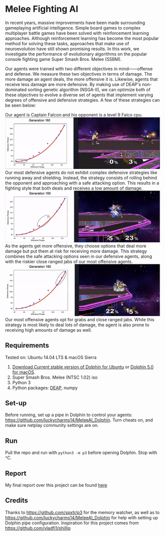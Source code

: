 # Melee Fighting AI
In recent years, massive improvements
have been made surrounding gameplaying
artificial intelligence. Simple
board games to complex multiplayer
battle games have been
solved with reinforcement learning approaches.
Although reinforcement
learning has become the most popular
method for solving these tasks, approaches
that make use of neuroevolution
have still shown promising results.
In this work, we investigate the performance
of evolutionary algorithms on
the popular console fighting game Super
Smash Bros. Melee (SSBM).

Our agents were trained with two different objectives in mind——offense and defense. We measure these two objectives in terms of damage. The more damage an agent deals, the more offensive it is. Likewise, agents that receive less damage are more defensive. By making use of DEAP's non-dominated sorting genetic algorithm (NSGA-II), we can optimize both of these objectives to evolve a diverse set of agents that implement varying degrees of offensive and defensive strategies. A few of these strategies can be seen below:

Our agent is Captain Falcon and his opponent is a level 9 Falco cpu.
![](defense.gif) Our most defensive agents do not exhibit complex defensive strategies like running away and shielding. Instead, the strategy consists of rolling behind the opponent and approaching with a safe attacking option. This results in a fighting style that both deals and receives a low amount of damage.
![](hybrid.gif) As the agents get more offensive, they choose options that deal more damage but put them at risk for receiving more damage. This strategy combines the safe attacking options seen in our defensive agents, along with the riskier close ranged jabs of our most offensive agents.
![](offense.gif) Our most offensive agents opt for grabs and close ranged jabs. While this strategy is most likely to deal lots of damage, the agent is also prone to receiving high amounts of damage as well.

## Requirements
Tested on: Ubuntu 14.04 LTS & macOS Sierra

1. [Download Current stable version of Dolphin for Ubuntu](https://wiki.dolphin-emu.org/index.php?title=Building_Dolphin_on_Linux#14.04_LTS) or [Dolphin 5.0 for macOS](https://dolphin-emu.org/download/).
2. Super Smash Bros. Melee (NTSC 1.02) iso
3. Python 3
4. Python packages: [DEAP](https://github.com/DEAP/deap#installation), numpy

## Set-up
Before running, set up a pipe in Dolphin to control your agents: https://github.com/luckycharms14/MeleeAI_Dolphin. Turn cheats on, and make sure netplay community settings are on.

## Run
Pull the repo and run with `python3 -m p3` before opening Dolphin. Stop with ^C.

## Report
My final report over this project can be found [here](https://github.com/FRI-GAMEAI/NSGA-Smash-AI/blob/master/final%20report.pdf)

## Credits
Thanks to https://github.com/spxtr/p3 for the memory watcher, as well as to https://github.com/luckycharms14/MeleeAI_Dolphin for help with setting up Dolphin pipe configuration. Inspiration for this project comes from https://github.com/vladfi1/phillip
